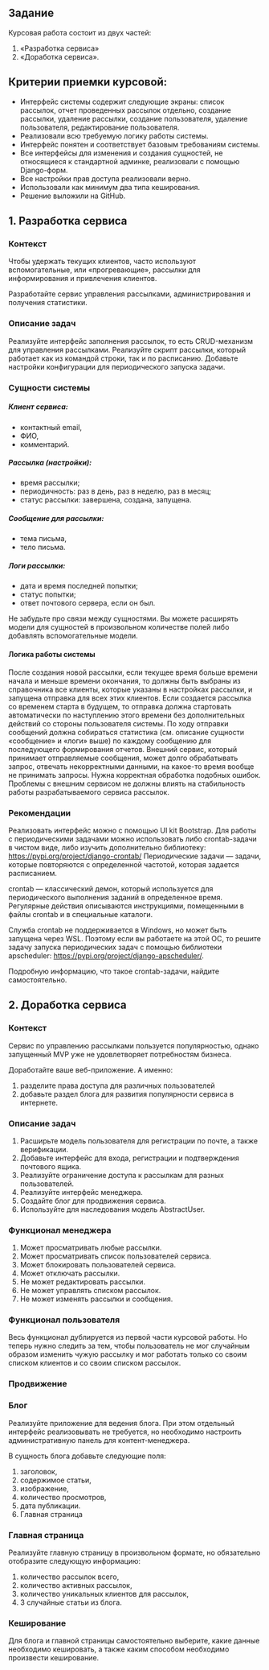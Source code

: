 ## Задание

Курсовая работа состоит из двух частей:
1) «Разработка сервиса»
2) «Доработка сервиса».

## Критерии приемки курсовой: 

* Интерфейс системы содержит следующие экраны: список рассылок, отчет проведенных рассылок отдельно, создание рассылки, удаление рассылки, создание пользователя, удаление пользователя, редактирование пользователя.
* Реализовали всю требуемую логику работы системы.
* Интерфейс понятен и соответствует базовым требованиям системы.
* Все интерфейсы для изменения и создания сущностей, не относящиеся к стандартной админке, реализовали с помощью Django-форм.
* Все настройки прав доступа реализовали верно.
* Использовали как минимум два типа кеширования.
* Решение выложили на GitHub.

## **1. Разработка сервиса**

### Контекст

Чтобы удержать текущих клиентов, часто используют вспомогательные, или «прогревающие», рассылки для информирования и привлечения клиентов.

Разработайте сервис управления рассылками, администрирования и получения статистики.

### Описание задач

Реализуйте интерфейс заполнения рассылок, то есть CRUD-механизм для управления рассылками.
Реализуйте скрипт рассылки, который работает как из командой строки, так и по расписанию.
Добавьте настройки конфигурации для периодического запуска задачи.

### Сущности системы

##### Клиент сервиса:
* контактный email,
* ФИО,
* комментарий.

##### Рассылка (настройки):

* время рассылки;
* периодичность: раз в день, раз в неделю, раз в месяц;
* статус рассылки: завершена, создана, запущена.

##### Сообщение для рассылки:

* тема письма,
* тело письма.

##### Логи рассылки:

* дата и время последней попытки;
* статус попытки;
* ответ почтового сервера, если он был.

Не забудьте про связи между сущностями. Вы можете расширять модели для сущностей в произвольном количестве полей либо добавлять вспомогательные модели.

#### Логика работы системы

После создания новой рассылки, если текущее время больше времени начала и меньше времени окончания, то должны быть выбраны из справочника все клиенты, которые указаны в настройках рассылки, и запущена отправка для всех этих клиентов.
Если создается рассылка со временем старта в будущем, то отправка должна стартовать автоматически по наступлению этого времени без дополнительных действий со стороны пользователя системы.
По ходу отправки сообщений должна собираться статистика (см. описание сущности «сообщение» и «логи» выше) по каждому сообщению для последующего формирования отчетов.
Внешний сервис, который принимает отправляемые сообщения, может долго обрабатывать запрос, отвечать некорректными данными, на какое-то время вообще не принимать запросы. Нужна корректная обработка подобных ошибок. Проблемы с внешним сервисом не должны влиять на стабильность работы разрабатываемого сервиса рассылок.

### ‍Рекомендации

Реализовать интерфейс можно с помощью UI kit Bootstrap.
Для работы с периодическими задачами можно использовать либо crontab-задачи в чистом виде, либо изучить дополнительно библиотеку: https://pypi.org/project/django-crontab/
‍Периодические задачи — задачи, которые повторяются с определенной частотой, которая задается расписанием.

‍crontab — классический демон, который используется для периодического выполнения заданий в определенное время. Регулярные действия описываются инструкциями, помещенными в файлы crontab и в специальные каталоги.

Служба crontab не поддерживается в Windows, но может быть запущена через WSL. Поэтому если вы работаете на этой ОС, то решите задачу запуска периодических задач с помощью библиотеки apscheduler: https://pypi.org/project/django-apscheduler/.

Подробную информацию, что такое crontab-задачи, найдите самостоятельно.

## **2. Доработка сервиса**

### Контекст

Сервис по управлению рассылками пользуется популярностью, однако запущенный MVP уже не удовлетворяет потребностям бизнеса.

Доработайте ваше веб-приложение. 
А именно: 
1. разделите права доступа для различных пользователей
2. добавьте раздел блога для развития популярности сервиса в интернете.

### Описание задач

1. Расширьте модель пользователя для регистрации по почте, а также верификации.
2. Добавьте интерфейс для входа, регистрации и подтверждения почтового ящика.
3. Реализуйте ограничение доступа к рассылкам для разных пользователей.
4. Реализуйте интерфейс менеджера.
5. Создайте блог для продвижения сервиса.
6. Используйте для наследования модель AbstractUser.

### Функционал менеджера

1.  Может просматривать любые рассылки.
2.  Может просматривать список пользователей сервиса.
3.  Может блокировать пользователей сервиса.
4.  Может отключать рассылки.
5.  Не может редактировать рассылки.
6.  Не может управлять списком рассылок.
7.  Не может изменять рассылки и сообщения.

### Функционал пользователя

Весь функционал дублируется из первой части курсовой работы. 
Но теперь нужно следить за тем, чтобы пользователь не мог случайным образом изменить чужую рассылку и мог работать только со своим списком клиентов и со своим списком рассылок.

### Продвижение

### Блог

Реализуйте приложение для ведения блога.
При этом отдельный интерфейс реализовывать не требуется, но необходимо настроить административную панель для контент-менеджера.

В сущность блога добавьте следующие поля:

1. заголовок,
2. содержимое статьи,
3. изображение,
4. количество просмотров,
5. дата публикации.
6. Главная страница


### Главная страница 

Реализуйте главную страницу в произвольном формате, но обязательно отобразите следующую информацию:

1. количество рассылок всего,
2. количество активных рассылок,
3. количество уникальных клиентов для рассылок,
4. 3 случайные статьи из блога.

### Кеширование

Для блога и главной страницы самостоятельно выберите, какие данные необходимо кешировать, а также каким способом необходимо произвести кеширование.